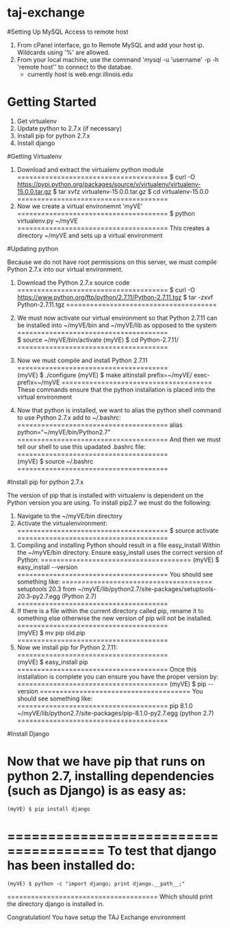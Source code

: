 # taj-exchange


#Setting Up MySQL Access to remote host
1. From cPanel interface, go to Remote MySQL and add your host ip. Wildcards using '%' are allowed.
2. From your local machine, use the command 'mysql -u 'username' -p -h 'remote host'' to connect to the databae.
    - currently host is web.engr.illinois.edu


# Getting Started


1. Get virtualenv
2. Update python to 2.7.x (if necessary)
3. Install pip for python 2.7.x
4. Install django


#Getting Virtualenv

1. Download and extract the virtualenv python module
======================================
	$ curl -O https://pypi.python.org/packages/source/v/virtualenv/virtualenv-15.0.0.tar.gz
	$ tar xvfz virtualenv-15.0.0.tar.gz
	$ cd virtualenv-15.0.0
======================================
2. Now we create a virtual environemnt 'myVE'
======================================
	$ python virtualenv.py ~/myVE
======================================
This creates a directory ~/myVE and sets up a virtual environment


#Updating python 	

Because we do not have root permissions on this server,
we must compile Python 2.7.x into our virtual environment.

1. Download the Python 2.7.x source code
======================================
	$ curl -O https://www.python.org/ftp/python/2.7.11/Python-2.7.11.tgz
	$ tar -zxvf Python-2.7.11.tgz 
======================================
2. We must now activate our virtual environment so that Python 2.7.11 
can be installed into ~/myVE/bin and ~/myVE/lib as opposed to the system
======================================	
	$ source ~/myVE/bin/activate
	(myVE) $ cd Python-2.7.11/
======================================
3. Now we must compile and install Python 2.7.11	
======================================	
	(myVE) $ ./configure
	(myVE) $ make altinstall prefix=~/myVE/ exec-prefix=~/myVE
======================================
These commands ensure that the python installation is placed into the 
virtual environment

4. Now that python is installed, we want to alias the python shell command to use Python 2.7.x
add to ~/.bashrc:
======================================
	alias python="~/myVE/bin/Python2.7"
======================================
And then we must tell our shell to use this upadated .bashrc file:
======================================	
	(myVE) $ source ~/.bashrc
======================================

#Install pip for python 2.7.x

The version of pip that is installed with virtualenv is dependent
on the Python version you are using. To install pip2.7 we must do the following:

1. Navigate to the ~/myVE/bin directory
2. Activate the virtualenvironment:
======================================
	$ source activate
======================================
3. Compiling and installing Python should result in a file easy_install 
Within the ~/myVE/bin directory. Ensure easy_install uses the correct version of Python:
======================================
	(myVE) $ easy_install --version
======================================
You should see something like:
======================================
	setuptools 20.3 from ~/myVE/lib/python2.7/site-packages/setuptools-20.3-py2.7.egg (Python 2.7)
======================================
4. If there is a file within the current directory called pip, rename it to something else otherwise the new version of pip will not be installed.
======================================	
	(myVE) $ mv pip old.pip
======================================
4. Now we install pip for Python 2.7.11:
======================================	
	(myVE) $ easy_install pip
======================================
Once this installation is complete you can ensure you have the proper version by:
======================================
	(myVE) $ pip --version 
======================================
You should see something like:
======================================
	pip 8.1.0 ~/myVE/lib/python2.7/site-packages/pip-8.1.0-py2.7.egg (python 2.7)
======================================

#Install Django

Now that we have pip that runs on python 2.7, installing dependencies (such as Django) is as easy as:
======================================
	(myVE) $ pip install django
======================================
To test that django has been installed do:
======================================
	(myVE) $ python -c "import django; print django.__path__;"
======================================
Which should print the directory django is installed in.

Congratulation! You have setup the TAJ Exchange environment
